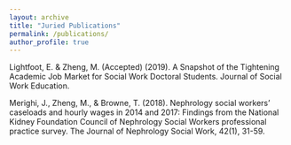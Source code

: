 ```yaml
---
layout: archive
title: "Juried Publications"
permalink: /publications/
author_profile: true
---
```


Lightfoot, E. & Zheng, M. (Accepted) (2019). A Snapshot of the Tightening Academic Job Market for Social Work Doctoral Students. Journal of Social Work Education. 

Merighi, J., Zheng, M., & Browne, T. (2018). Nephrology social workers’ caseloads and hourly wages in 2014 and 2017: Findings from the National Kidney Foundation Council of Nephrology Social Workers professional practice survey. The Journal of Nephrology Social Work, 42(1), 31-59.




